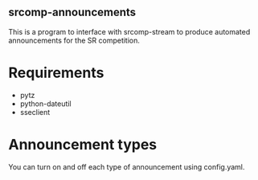 srcomp-announcements
--------------------

This is a program to interface with srcomp-stream to produce automated
announcements for the SR competition.

Requirements
============

* pytz
* python-dateutil
* sseclient

Announcement types
==================

You can turn on and off each type of announcement using config.yaml.


